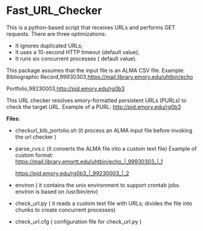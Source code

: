 # Fast_URL_Checker

This is a python-based script that receives URLs and performs GET requests.
There are three optimizations:
   - It ignores duplicated URLs;
   - It uses a 10-second HTTP timeout (default value);
   - It runs six concurrent processes ( default value).
 
 This package assumes that the input file is an ALMA CSV file.
  Example:
  Bibliographic Record,99930303,https://mail.library.emory.edu/uhtbin/echo 
  
  Portfolio,99230003,http://pid.emory.edu/rg0b3
  
  This URL checker resolves emory-formatted persistent URLs (PURLs) to check
  the target URL. Example of a PURL: http://pid.emory.edu/rg0b3 
  
  **Files**:
  
  -  checkurl_bib_portolio.sh (it process an ALMA input file before invoking the url checker )
       
  -  parse_cvs.c (it converts the ALMA file into a custom text file)
       Example of custom format:
       https://mail.library.emortt.edu/uhtbin/echo_|_99930303_|_1
       
       https://pid.emory.edu/rg0b3_|_99230003_|_2 
  -  environ ( it contains the unix environment to support crontab jobs. environ is based on /usr/bin/env)
  
   
  -  check_url.py ( it reads a custom text file with URLs; divides the file into
       chunks to create concurrent processes)
  
  -   check_url.cfg ( configuration file for check_url.py )
  
